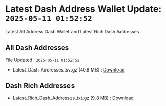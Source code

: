 # Latest Dash Address Wallet Update: `2025-05-11 01:52:52`

Latest All Address Dash Wallet and Latest Rich Dash Addresses .

## All Dash Addresses

File Updated : `2025-05-11 01:52:52`

- Latest_Dash_Addresses.tsv.gz (40.8 MB) : [Download](https://github.com/Pymmdrza/Rich-Address-Wallet/releases/tag/Dash)

## Dash Rich Addresses

- Latest_Rich_Dash_Addresses_txt_gz (9.8 MB) : [Download](https://github.com/Pymmdrza/Rich-Address-Wallet/releases/tag/Dash)
